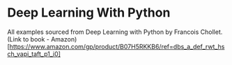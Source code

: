 # Deep Learning With Python

All examples sourced from Deep Learning with Python by Francois Chollet.
(Link to book - Amazon)[https://www.amazon.com/gp/product/B07H5RKKB6/ref=dbs_a_def_rwt_hsch_vapi_taft_p1_i0]
